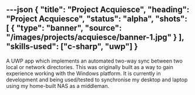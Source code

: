 ---json
{
    "title": "Project Acquiesce",
    "heading": "Project Acquiesce",
    "status": "alpha",
    "shots": [
        {
            "type": "banner",
            "source": "/images/projects/acquiesce/banner-1.jpg"
        }
    ],
    "skills-used": ["c-sharp", "uwp"]
}
---
A UWP app which implements an automated two-way sync between two local or network directories. This was originally built as a way to gain experience working with the Windows platform.
It is currently in development and being used/tested to synchronise my desktop and laptop using my home-built NAS as a middleman.
